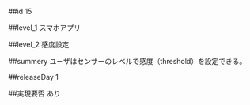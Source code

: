 ##id
15

##level_1
スマホアプリ

##level_2
感度設定

##summery
ユーザはセンサーのレベルで感度（threshold）を設定できる。

##releaseDay
1

##実現要否
あり

